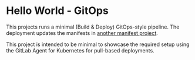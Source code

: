 # Hello World - GitOps

This projects runs a minimal (Build & Deploy) GitOps-style pipeline. The deployment updates the manifests in [another manifest project](https://gitlab.com/gitlab-examples/ops/gitops-demo/k8s-agents).

This project is intended to be minimal to showcase the required setup using the GitLab Agent for Kubernetes for pull-based deployments. 
